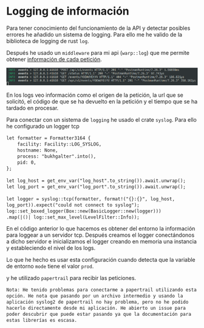 # Logging de información

Para tener conocimiento del funcionamiento de la API y detectar posibles errores
he añadido un sistema de logging. Para ello me he valido de la biblioteca de
logging de rust `log`. 

Después he usado un `middleware` para mi api (`warp::log`) que me permite
obtener [información de cada petición](https://docs.rs/warp/0.1.0/src/warp/filters/log.rs.html#32-53). 

![](images/logs.png)

En los logs veo información como el origen de la petición, la url que se
solicitó, el código de que se ha devuelto en la petición y el tiempo que se ha
tardado en procesar.

Para conectar con un sistema de `logging` he usado el crate `syslog`. Para ello he configurado un logger tcp 

    let formatter = Formatter3164 {
        facility: Facility::LOG_SYSLOG,
        hostname: None,
        process: "bukhgalter".into(),
        pid: 0,
    };

    let log_host = get_env_var("log_host".to_string()).await.unwrap();
    let log_port = get_env_var("log_port".to_string()).await.unwrap();

    let logger = syslog::tcp(formatter, format!("{}:{}", log_host, log_port)).expect("could not connect to syslog");
    log::set_boxed_logger(Box::new(BasicLogger::new(logger)))
    .map(|()| log::set_max_level(LevelFilter::Info));    

En el código anterior lo que hacemos es obtener del entorno la información para
loggear a un servidor tcp. Después creamos el logger conectándonos a dicho
servidor e inicializamos el logger creando en memoria una instancia y
estableciendo el nivel de los logs.

Lo que he hecho es usar esta configuración cuando detecta que la variable de
entorno `mode` tiene el valor `prod`.

y he utilizado `papertrail` para recibir las peticiones.

    Nota: He tenido problemas para conectarme a papertrail utilizando esta opción. He nota que pasando por un archivo intermedio y usando la aplicación syslog2 de papertrail no hay problema, pero no he podido 
    hacerlo directamente desde mi aplicación. He abierto un issue para poder descubrir que puede estar pasando ya que la documentación para estas librerías es escasa.